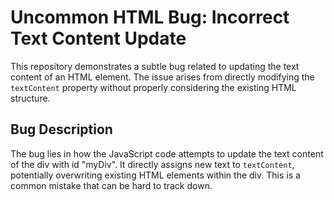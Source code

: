 # Uncommon HTML Bug: Incorrect Text Content Update

This repository demonstrates a subtle bug related to updating the text content of an HTML element.  The issue arises from directly modifying the `textContent` property without properly considering the existing HTML structure.

## Bug Description
The bug lies in how the JavaScript code attempts to update the text content of the div with id "myDiv".  It directly assigns new text to `textContent`, potentially overwriting existing HTML elements within the div. This is a common mistake that can be hard to track down.